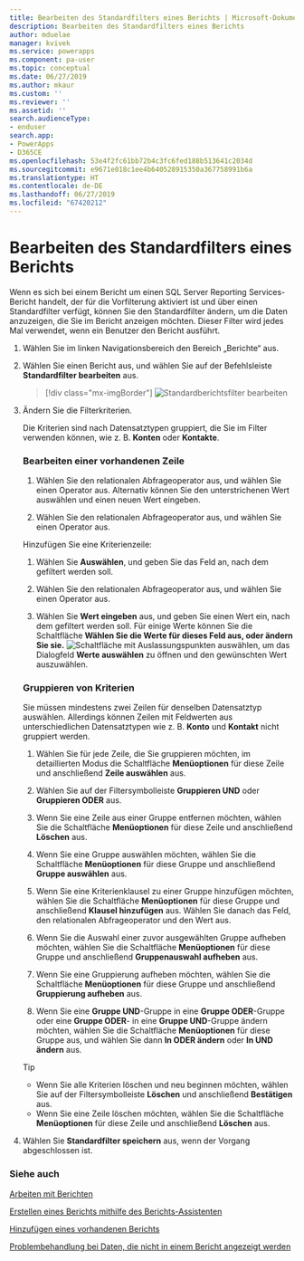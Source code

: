 ```yaml
---
title: Bearbeiten des Standardfilters eines Berichts | Microsoft-Dokumentation
description: Bearbeiten des Standardfilters eines Berichts
author: mduelae
manager: kvivek
ms.service: powerapps
ms.component: pa-user
ms.topic: conceptual
ms.date: 06/27/2019
ms.author: mkaur
ms.custom: ''
ms.reviewer: ''
ms.assetid: ''
search.audienceType:
- enduser
search.app:
- PowerApps
- D365CE
ms.openlocfilehash: 53e4f2fc61bb72b4c3fc6fed188b513641c2034d
ms.sourcegitcommit: e9671e018c1ee4b640528915350a367758991b6a
ms.translationtype: HT
ms.contentlocale: de-DE
ms.lasthandoff: 06/27/2019
ms.locfileid: "67420212"
---
```

# <a name="edit-the-default-filter-of-a-report"></a>Bearbeiten des Standardfilters eines Berichts

Wenn es sich bei einem Bericht um einen SQL Server Reporting Services-Bericht handelt, der für die Vorfilterung aktiviert ist und über einen Standardfilter verfügt, können Sie den Standardfilter ändern, um die Daten anzuzeigen, die Sie im Bericht anzeigen möchten. Dieser Filter wird jedes Mal verwendet, wenn ein Benutzer den Bericht ausführt.

1. Wählen Sie im linken Navigationsbereich den Bereich „Berichte“ aus.
2. Wählen Sie einen Bericht aus, und wählen Sie auf der Befehlsleiste **Standardfilter bearbeiten** aus.

     > [!div class="mx-imgBorder"]
     > ![Standardberichtsfilter bearbeiten](media/edit_filter.png "Standardberichtsfilter bearbeiten")
  
3. Ändern Sie die Filterkriterien.  
  
   Die Kriterien sind nach Datensatztypen gruppiert, die Sie im Filter verwenden können, wie z. B. **Konten** oder **Kontakte**.  
  
   ### <a name="to-edit-an-existing-row"></a>Bearbeiten einer vorhandenen Zeile
   1. Wählen Sie den relationalen Abfrageoperator aus, und wählen Sie einen Operator aus. Alternativ können Sie den unterstrichenen Wert auswählen und einen neuen Wert eingeben.  
  
   2. Wählen Sie den relationalen Abfrageoperator aus, und wählen Sie einen Operator aus.  
  
   Hinzufügen Sie eine Kriterienzeile:  

   1.  Wählen Sie **Auswählen**, und geben Sie das Feld an, nach dem gefiltert werden soll.  

   2.  Wählen Sie den relationalen Abfrageoperator aus, und wählen Sie einen Operator aus.  

   3.  Wählen Sie **Wert eingeben** aus, und geben Sie einen Wert ein, nach dem gefiltert werden soll. Für einige Werte können Sie die Schaltfläche **Wählen Sie die Werte für dieses Feld aus, oder ändern Sie sie.** ![Schaltfläche mit Auslassungspunkten](media/ellipsis-button.png "Schaltfläche mit Auslassungspunkten") auswählen, um das Dialogfeld **Werte auswählen** zu öffnen und den gewünschten Wert auszuwählen.  

   ### <a name="to-group-criteria"></a>Gruppieren von Kriterien
   Sie müssen mindestens zwei Zeilen für denselben Datensatztyp auswählen. Allerdings können Zeilen mit Feldwerten aus unterschiedlichen Datensatztypen wie z. B. **Konto** und **Kontakt** nicht gruppiert werden.  

   1.  Wählen Sie für jede Zeile, die Sie gruppieren möchten, im detaillierten Modus die Schaltfläche **Menüoptionen** für diese Zeile und anschließend **Zeile auswählen** aus.  

   2.  Wählen Sie auf der Filtersymbolleiste **Gruppieren UND** oder **Gruppieren ODER** aus.  

   3.  Wenn Sie eine Zeile aus einer Gruppe entfernen möchten, wählen Sie die Schaltfläche **Menüoptionen** für diese Zeile und anschließend **Löschen** aus.  

   4.  Wenn Sie eine Gruppe auswählen möchten, wählen Sie die Schaltfläche **Menüoptionen** für diese Gruppe und anschließend **Gruppe auswählen** aus.  

   5.  Wenn Sie eine Kriterienklausel zu einer Gruppe hinzufügen möchten, wählen Sie die Schaltfläche **Menüoptionen** für diese Gruppe und anschließend **Klausel hinzufügen** aus. Wählen Sie danach das Feld, den relationalen Abfrageoperator und den Wert aus.  

   6.  Wenn Sie die Auswahl einer zuvor ausgewählten Gruppe aufheben möchten, wählen Sie die Schaltfläche **Menüoptionen** für diese Gruppe und anschließend **Gruppenauswahl aufheben** aus.  

   7.  Wenn Sie eine Gruppierung aufheben möchten, wählen Sie die Schaltfläche **Menüoptionen** für diese Gruppe und anschließend **Gruppierung aufheben** aus.  

   8.  Wenn Sie eine **Gruppe UND**-Gruppe in eine **Gruppe ODER**-Gruppe oder eine **Gruppe ODER**- in eine **Gruppe UND**-Gruppe ändern möchten, wählen Sie die Schaltfläche **Menüoptionen** für diese Gruppe aus, und wählen Sie dann **In ODER ändern** oder **In UND ändern** aus.  

   > [!TIP]
   > - Wenn Sie alle Kriterien löschen und neu beginnen möchten, wählen Sie auf der Filtersymbolleiste **Löschen** und anschließend **Bestätigen** aus.  
   > - Wenn Sie eine Zeile löschen möchten, wählen Sie die Schaltfläche **Menüoptionen** für diese Zeile und anschließend **Löschen** aus.  
  
4. Wählen Sie **Standardfilter speichern** aus, wenn der Vorgang abgeschlossen ist.



### <a name="see-also"></a>Siehe auch
[Arbeiten mit Berichten](work-with-reports.md) 

[Erstellen eines Berichts mithilfe des Berichts-Assistenten](create-report-with-wizard.md)

[Hinzufügen eines vorhandenen Berichts](add-existing-report.md)

[Problembehandlung bei Daten, die nicht in einem Bericht angezeigt werden](troubleshoot-reports.md)

